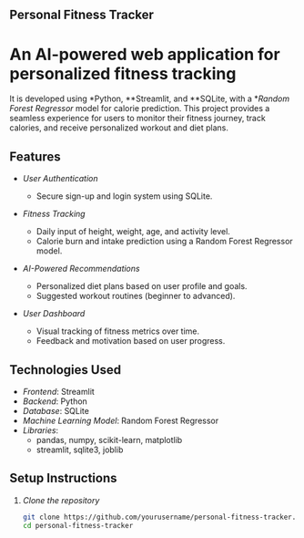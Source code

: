 ## Personal Fitness Tracker 
# An AI-powered web application for personalized fitness tracking 
It is developed using *Python, **Streamlit, and **SQLite, with a **Random Forest Regressor* model for calorie prediction. This project provides a seamless experience for users to monitor their fitness journey, track calories, and receive personalized workout and diet plans.

## Features

- *User Authentication*
  - Secure sign-up and login system using SQLite.
  
- *Fitness Tracking*
  - Daily input of height, weight, age, and activity level.
  - Calorie burn and intake prediction using a Random Forest Regressor model.

- *AI-Powered Recommendations*
  - Personalized diet plans based on user profile and goals.
  - Suggested workout routines (beginner to advanced).

- *User Dashboard*
  - Visual tracking of fitness metrics over time.
  - Feedback and motivation based on user progress.

## Technologies Used

- *Frontend*: Streamlit
- *Backend*: Python
- *Database*: SQLite
- *Machine Learning Model*: Random Forest Regressor
- *Libraries*:
  - pandas, numpy, scikit-learn, matplotlib
  - streamlit, sqlite3, joblib

## Setup Instructions

1. *Clone the repository*
   ```bash
   git clone https://github.com/yourusername/personal-fitness-tracker.git
   cd personal-fitness-tracker
